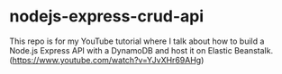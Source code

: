 # nodejs-express-crud-api

This repo is for my YouTube tutorial where I talk about how to build a Node.js Express API with a DynamoDB and host it on Elastic Beanstalk. (https://www.youtube.com/watch?v=YJvXHr69AHg)